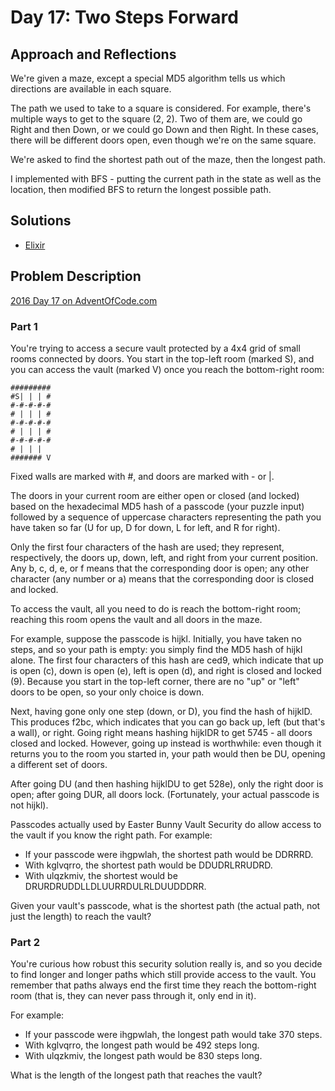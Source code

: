 # Day 17: Two Steps Forward

## Approach and Reflections

We're given a maze, except a special MD5 algorithm tells us which directions
are available in each square.

The path we used to take to a square is considered. For example, there's multiple
ways to get to the square (2, 2). Two of them are, we could go Right and then
Down, or we could go Down and then Right. In these cases, there will be
different doors open, even though we're on the same square.

We're asked to find the shortest path out of the maze, then the longest path.

I implemented with BFS - putting the current path in the state as well as the
location, then modified BFS to return the longest possible path.

## Solutions

- [Elixir](../elixir2016/lib/day17.ex)

## Problem Description

[2016 Day 17 on AdventOfCode.com](https://adventofcode.com/2016/day/17)

### Part 1

You're trying to access a secure vault protected by a 4x4 grid of small rooms
connected by doors. You start in the top-left room (marked S), and you can
access the vault (marked V) once you reach the bottom-right room:

```
#########
#S| | | #
#-#-#-#-#
# | | | #
#-#-#-#-#
# | | | #
#-#-#-#-#
# | | |
####### V
```

Fixed walls are marked with #, and doors are marked with - or |.

The doors in your current room are either open or closed (and locked) based on
the hexadecimal MD5 hash of a passcode (your puzzle input) followed by
a sequence of uppercase characters representing the path you have taken so far
(U for up, D for down, L for left, and R for right).

Only the first four characters of the hash are used; they represent,
respectively, the doors up, down, left, and right from your current position.
Any b, c, d, e, or f means that the corresponding door is open; any other
character (any number or a) means that the corresponding door is closed and
locked.

To access the vault, all you need to do is reach the bottom-right room;
reaching this room opens the vault and all doors in the maze.

For example, suppose the passcode is hijkl. Initially, you have taken no
steps, and so your path is empty: you simply find the MD5 hash of hijkl alone.
The first four characters of this hash are ced9, which indicate that up is
open (c), down is open (e), left is open (d), and right is closed and locked
(9). Because you start in the top-left corner, there are no "up" or "left"
doors to be open, so your only choice is down.

Next, having gone only one step (down, or D), you find the hash of hijklD.
This produces f2bc, which indicates that you can go back up, left (but that's
a wall), or right. Going right means hashing hijklDR to get 5745 - all doors
closed and locked. However, going up instead is worthwhile: even though it
returns you to the room you started in, your path would then be DU, opening
a different set of doors.

After going DU (and then hashing hijklDU to get 528e), only the right door is
open; after going DUR, all doors lock. (Fortunately, your actual passcode is
not hijkl).

Passcodes actually used by Easter Bunny Vault Security do allow access to the
vault if you know the right path. For example:

- If your passcode were ihgpwlah, the shortest path would be DDRRRD.
- With kglvqrro, the shortest path would be DDUDRLRRUDRD.
- With ulqzkmiv, the shortest would be DRURDRUDDLLDLUURRDULRLDUUDDDRR.

Given your vault's passcode, what is the shortest path (the actual path, not
just the length) to reach the vault?

### Part 2

You're curious how robust this security solution really is, and so you decide
to find longer and longer paths which still provide access to the vault. You
remember that paths always end the first time they reach the bottom-right room
(that is, they can never pass through it, only end in it).

For example:

- If your passcode were ihgpwlah, the longest path would take 370 steps.
- With kglvqrro, the longest path would be 492 steps long.
- With ulqzkmiv, the longest path would be 830 steps long.

What is the length of the longest path that reaches the vault?
